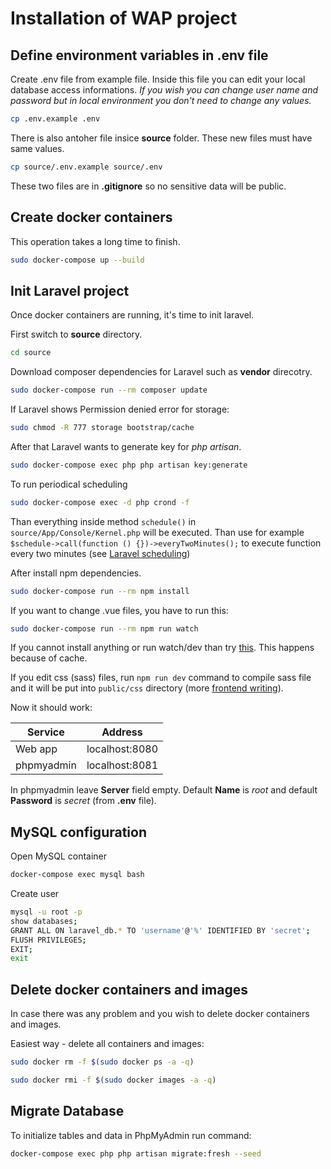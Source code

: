 # Installation of WAP project

## Define environment variables in .env file

Create .env file from example file. Inside this file you can edit your local database access informations. *If you wish you can change user name and password but in local environment you don't need to change any values.*

``` bash
cp .env.example .env
```

There is also antoher file insice **source** folder. These new files must have same values. 

``` bash
cp source/.env.example source/.env
```

These two files are in **.gitignore** so no sensitive data will be public.



## Create docker containers

This operation takes a long time to finish.
``` bash
sudo docker-compose up --build
```

## Init Laravel project

Once docker containers are running, it's time to init laravel. 

First switch to **source** directory.

``` bash
cd source
```

Download composer dependencies for Laravel such as **vendor** direcotry.

``` bash
sudo docker-compose run --rm composer update
```

If Laravel shows Permission denied error for storage:
``` bash
sudo chmod -R 777 storage bootstrap/cache
```

After that Laravel wants to generate key for *php artisan*.

``` bash
sudo docker-compose exec php php artisan key:generate
```

To run periodical scheduling
 ``` bash
sudo docker-compose exec -d php crond -f
```

Than everything inside method `schedule()` in `source/App/Console/Kernel.php` will be executed. Than use for example `$schedule->call(function () {})->everyTwoMinutes();` to execute function every two minutes (see [Laravel scheduling](https://laravel.com/docs/8.x/scheduling))

After install npm dependencies.

``` bash
sudo docker-compose run --rm npm install
```


If you want to change .vue files, you have to run this:

``` bash
sudo docker-compose run --rm npm run watch
```

If you cannot install anything or run watch/dev than try [this](https://github.com/JeffreyWay/laravel-mix/issues/1072). This happens because of cache.


<!--
Next you must install the frontend scaffolding (Bootstrap and Vue.js). ("Yes" for commands with `--auth`):
``` bash
php artisan ui bootstrap
php artisan ui vue
php artisan ui bootstrap --auth
php artisan ui vue --auth
```

Next you must install project frontend dependencies:
``` bash
npm install
```
-->

If you edit css (sass) files, run `npm run dev` command to compile sass file and it will be put into `public/css` directory (more [frontend writing](https://laravel.com/docs/7.x/frontend#writing-css)). 


Now it should work:

Service | Address
------- | -------
Web app | localhost:8080
phpmyadmin | localhost:8081

In phpmyadmin leave **Server** field empty. Default **Name** is *root* and default **Password** is *secret* (from **.env** file).


## MySQL configuration

Open MySQL container
``` bash
docker-compose exec mysql bash
```

Create user
``` bash
mysql -u root -p
show databases;
GRANT ALL ON laravel_db.* TO 'username'@'%' IDENTIFIED BY 'secret';
FLUSH PRIVILEGES;
EXIT;
exit
```


## Delete docker containers and images

In case there was any problem and you wish to delete docker containers and images.

Easiest way - delete all containers and images:

``` bash
sudo docker rm -f $(sudo docker ps -a -q)
```

``` bash
sudo docker rmi -f $(sudo docker images -a -q)
```


## Migrate Database

To initialize tables and data in PhpMyAdmin run command: 

``` bash
docker-compose exec php php artisan migrate:fresh --seed
```
